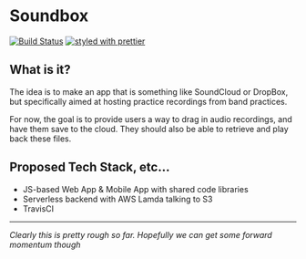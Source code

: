 # Soundbox

[![Build Status](https://travis-ci.org/abstractKnowledge/soundbox.svg?branch=master)](https://travis-ci.org/abstractKnowledge/soundbox)
[![styled with prettier](https://img.shields.io/badge/styled_with-prettier-ff69b4.svg)](https://github.com/prettier/prettier)

## What is it?

The idea is to make an app that is something like SoundCloud or DropBox, but specifically aimed
at hosting practice recordings from band practices.

For now, the goal is to provide users a way to drag in audio recordings, and have them save to the
cloud. They should also be able to retrieve and play back these files.

## Proposed Tech Stack, etc...

 - JS-based Web App & Mobile App with shared code libraries
 - Serverless backend with AWS Lamda talking to S3
 - TravisCI

------------------------------------

*Clearly this is pretty rough so far. Hopefully we can get some forward momentum though*
